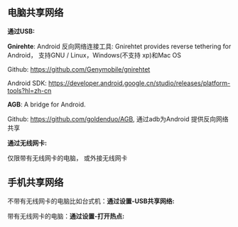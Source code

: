 ## 电脑共享网络

**通过USB:**

**Gnirehte**: Android 反向网络连接工具: Gnirehtet provides reverse tethering for Android， 支持GNU / Linux，Windows(不支持 xp)和Mac OS

Github: https://github.com/Genymobile/gnirehtet

Android SDK: https://developer.android.google.cn/studio/releases/platform-tools?hl=zh-cn

**AGB**: A bridge for Android.

Github: https://github.com/goldenduo/AGB, 通过adb为Android 提供反向网络共享

**通过无线网卡:**

仅限带有无线网卡的电脑， 或外接无线网卡

## 手机共享网络

不带有无线网卡的电脑比如台式机：**通过设置-USB共享网络:**

带有无线网卡的电脑：**通过设置-打开热点:**